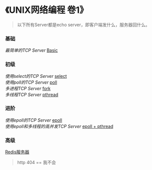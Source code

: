 # 《UNIX网络编程 卷1》
> 以下所有Server都是echo server，即客户端发什么，服务器回什么。
### 基础
*最简单的TCP Server* [Basic](https://github.com/LuciferLau/UNP/tree/master/basic%20server)  

### 初级
*使用select的TCP Server* [select](https://github.com/LuciferLau/UNP/tree/master/select%20server)  
*使用poll的TCP Server* [poll](https://github.com/LuciferLau/UNP/tree/master/poll%20server)  
*多进程TCP Server* [fork](https://github.com/LuciferLau/UNP/tree/master/pro%20server)  
*多线程TCP Server* [pthread](https://github.com/LuciferLau/UNP/tree/master/thr%20server)  

### 进阶
*使用epoll的TCP Server* [epoll](https://github.com/LuciferLau/UNP/tree/master/epoll%20server)  
*使用epoll和多线程的高并发TCP Server* [epoll + pthread](https://github.com/LuciferLau/UNP/tree/master/eptr%20server)  

### 高级
[Redis服务器]()  
> http 404 == 我不会
